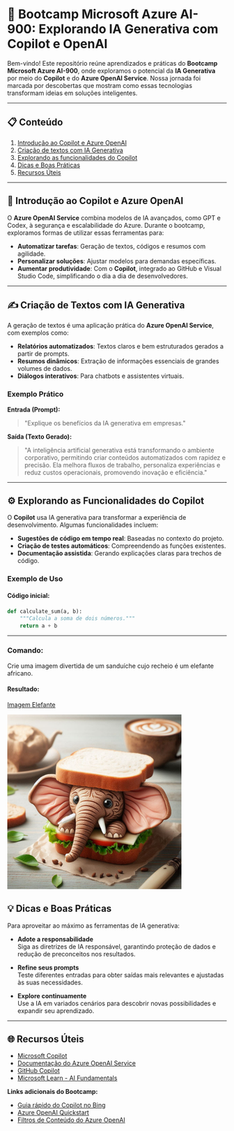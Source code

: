 # 🚀 Bootcamp Microsoft Azure AI-900: Explorando IA Generativa com Copilot e OpenAI

Bem-vindo! Este repositório reúne aprendizados e práticas do **Bootcamp Microsoft Azure AI-900**, onde exploramos o potencial da **IA Generativa** por meio do **Copilot** e do **Azure OpenAI Service**. Nossa jornada foi marcada por descobertas que mostram como essas tecnologias transformam ideias em soluções inteligentes.

---

## 📋 Conteúdo

1. [Introdução ao Copilot e Azure OpenAI](#-introdução-ao-copilot-e-azure-openai)  
2. [Criação de textos com IA Generativa](#-criação-de-textos-com-ia-generativa)  
3. [Explorando as funcionalidades do Copilot](#-explorando-as-funcionalidades-do-copilot)  
4. [Dicas e Boas Práticas](#-dicas-e-boas-práticas)  
5. [Recursos Úteis](#-recursos-úteis)  

---

## 🤖 Introdução ao Copilot e Azure OpenAI

O **Azure OpenAI Service** combina modelos de IA avançados, como GPT e Codex, à segurança e escalabilidade do Azure. Durante o bootcamp, exploramos formas de utilizar essas ferramentas para:

- **Automatizar tarefas**: Geração de textos, códigos e resumos com agilidade.  
- **Personalizar soluções**: Ajustar modelos para demandas específicas.  
- **Aumentar produtividade**: Com o **Copilot**, integrado ao GitHub e Visual Studio Code, simplificando o dia a dia de desenvolvedores.  

---

## ✍️ Criação de Textos com IA Generativa

A geração de textos é uma aplicação prática do **Azure OpenAI Service**, com exemplos como:

- **Relatórios automatizados**: Textos claros e bem estruturados gerados a partir de prompts.  
- **Resumos dinâmicos**: Extração de informações essenciais de grandes volumes de dados.  
- **Diálogos interativos**: Para chatbots e assistentes virtuais.  

### Exemplo Prático

**Entrada (Prompt):**  
> "Explique os benefícios da IA generativa em empresas."  

**Saída (Texto Gerado):**  
> "A inteligência artificial generativa está transformando o ambiente corporativo, permitindo criar conteúdos automatizados com rapidez e precisão. Ela melhora fluxos de trabalho, personaliza experiências e reduz custos operacionais, promovendo inovação e eficiência."  

---

## ⚙️ Explorando as Funcionalidades do Copilot

O **Copilot** usa IA generativa para transformar a experiência de desenvolvimento. Algumas funcionalidades incluem:

- **Sugestões de código em tempo real**: Baseadas no contexto do projeto.  
- **Criação de testes automáticos**: Compreendendo as funções existentes.  
- **Documentação assistida**: Gerando explicações claras para trechos de código.  

### Exemplo de Uso

#### Código inicial:  
```python
def calculate_sum(a, b):
    """Calcula a soma de dois números."""
    return a + b

```

---
### Comando:  
Crie uma imagem divertida de um sanduíche cujo recheio é um elefante africano.

#### Resultado:  

[Imagem Elefante](./output/sanduicheElefante.png)

<img src="./output/sanduicheElefante.png" width="400" alt="Imagem divertida de um sanduíche com recheio de elefante africano">



## 💡 Dicas e Boas Práticas

Para aproveitar ao máximo as ferramentas de IA generativa:

- **Adote a responsabilidade**  
  Siga as diretrizes de IA responsável, garantindo proteção de dados e redução de preconceitos nos resultados.

- **Refine seus prompts**  
  Teste diferentes entradas para obter saídas mais relevantes e ajustadas às suas necessidades.

- **Explore continuamente**  
  Use a IA em variados cenários para descobrir novas possibilidades e expandir seu aprendizado.

---

## 🌐 Recursos Úteis

- [Microsoft Copilot](https://copilot.microsoft.com/)  
- [Documentação do Azure OpenAI Service](https://learn.microsoft.com/en-us/azure/cognitive-services/openai/)  
- [GitHub Copilot](https://github.com/features/copilot)  
- [Microsoft Learn - AI Fundamentals](https://learn.microsoft.com/en-us/training/paths/get-started-ai-fundamentals/)  

**Links adicionais do Bootcamp:**

- [Guia rápido do Copilot no Bing](https://aka.ms/ai900-bing-copilot)  
- [Azure OpenAI Quickstart](https://aka.ms/ai900-azure-openai)  
- [Filtros de Conteúdo do Azure OpenAI](https://aka.ms/ai900-content-filters)
